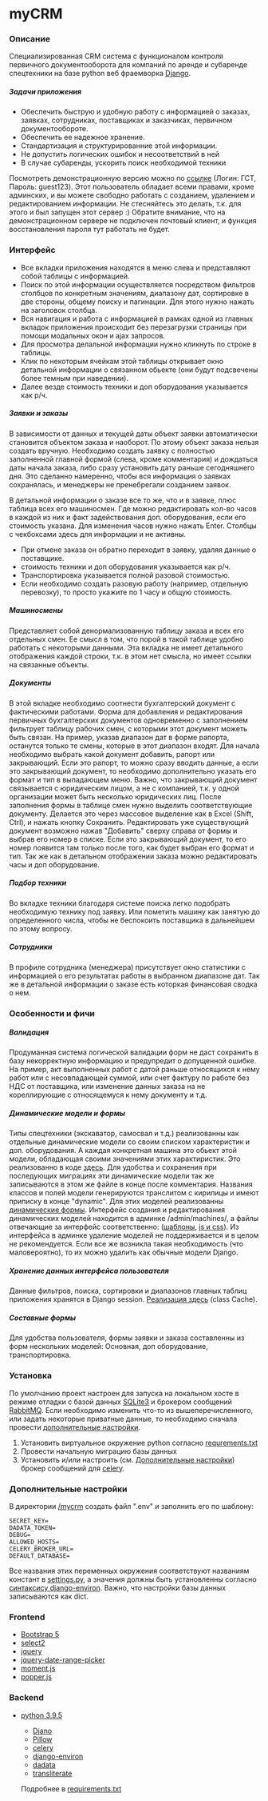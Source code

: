 # myCRM

### Описание
Специализированная CRM система с функционалом контроля первичного документооборота для компаний по аренде и субаренде спецтехники на базе python веб фраемворка [Django](https://www.djangoproject.com/).

##### Задачи приложения
- Обеспечить быструю и удобную работу с информацией о заказах, заявках, сотрудниках, поставщиках и заказчиках, первичном документообороте.
- Обеспечить ее надежное хранение.
- Стандартизация и структурированние этой информации.
- Не допустить логических ошибок и несоответствий в ней
- В случае субаренды, ускорить поиск необходимой техники

Посмотреть демонстрационную версию можно по [ссылке](ilovejquery.ru/) (Логин: ГСТ, Пароль: guest123). Этот пользователь обладает всеми правами, кроме админских, и вы можете свободно работать с созданием, удалением и редактированием информации. Не стесняйтесь это делать, т.к. для этого и был запущен этот сервер :) Обратите внимание, что на демонстрационном сервере не подключен почтовый клиент, и функция восстановления пароля тут работать не будет.

### Интерфейс

- Все вкладки приложения находятся в меню слева и представляют собой таблицы с информацией.
- Поиск по этой информации осуществляется посредством фильтров столбцов по конкретным значениям, диапазону дат, сортировке в две стороны, общему поиску и пагинации. Для этого нужно нажать на заголовок столбца.
- Вся навигация и работа с информацией в рамках одной из главных вкладок приложения происходит без перезагрузки страницы при помощи модальных окон и ajax запросов.
- Для просмотра делальной информации нужно кликнуть по строке в таблицы.
- Клик по некоторым ячейкам этой таблицы открывает окно детальной информации о связанном обьекте (они будут подсвечены более темным при наведении).
- Далее везде стоимость техники и доп оборудования указывается как р/ч.

##### Заявки и заказы

В зависимости от данных и текущей даты объект заявки автоматически становится объектом заказа и наоборот. По этому объект заказа нельзя создать вручную. Необходимо создать заявку с полностью заполненной главной формой (слева, кроме комментария) и дождаться даты начала заказа, либо сразу установить дату раньше сегодняшнего дня. Это сделанно намеренно, чтобы вся информация о заявках сохранялась, и менеджеры не пренебрегали созданием заявок.

В детальной информации о заказе все то же, что и в заявке, плюс таблица всех его машиносмен. Где можно редактировать кол-во часов в каждой из них и факт задействования доп. оборудования, если его стоимость указана. Для изменения часов нужно нажать Enter. Столбцы с чекбоксами здесь для информации и не активны.

- При отмене заказа он обратно переходит в заявку, удаляя данные о поставщике.
- стоимость техники и доп оборудования указывается как р/ч.
- Транспортировка указывается полной разовой стоимостью.
- Если необходимо создать разовую работу (например, отдельную перевозку), то просто укажите по 1 часу и общую стоимость.

##### Машиносмены

Представляет собой денормализованную таблицу заказа и всех его отдельных смен. Ее смысл в том, что порой в такой таблице удобно работать с некоторыми данными. Эта вкладка не имеет детального отображения каждой строки, т.к. в этом нет смысла, но имеет ссылки на связанные объекты.

##### Документы
В этой вкладке необходимо соотнести бухгалтерский документ с фактическими работами. Форма для добавления и редактирования первичных бухгалтерских документов одновременно с заполнением фильтрует таблицу рабочих смен, с которыми этот документ можеть быть связан. На пример, указав диапазон дат в форме рапорта, останутся только те смены, которые в этот диапазон входят. Для начала необходимо выбрать какой документ добавить, рапорт или закрывающий. Если это рапорт, то можно сразу вводить данные, а если это закрывающий документ, то необходимо дополнительно указать его формат и тип в выпадающем меню. Важно, что закрывающий документ связывается с юридическим лицом, а не с компанией, т.к. у одной организации может быть несколько юридических лиц. После заполнения формы в таблице смен нужно выделить соответствующие документу. Делается это через массовое выделение как в Excel (Shift, Ctrl), и нажать кнопку Сохранить. Редактировать уже существующий документ возможно нажав "Добавить" сверху справа от формы и выбрав его номер в списке. Если это закрывающий документ, то его номер появится там только после того, как будет выбран его формат и тип. Так же как в детальном отображении заказа можно редактировать часы и доп оборудование.

##### Подбор техники
Во вкладке техники благодаря системе поиска легко подобрать необходимую технику под заявку. Или пометить машину как занятую до определенного числа, чтобы не беспокоить поставщика в дальнейшем по этому вопросу.

##### Сотрудники
В профиле сотрудника (менеджера) присутствует окно статистики с информацией о его результатах работы в выбранном диапазоне дат. Так же в детальной информации о заказе есть которкая финансовая сводка о нем.

### Особенности и фичи

##### Валидация
Продуманная система логической валидации форм не даст сохранить в базу некорректную информацию и предупредит о допущенной ошибке. На пример, акт выполненных работ с датой раньше относящихся к нему работ или с несовпадающей суммой, или счет фактуру по работе без НДС от поставщика, или изменение данных заказа на не кореллирующие с относящемуся к нему документу и т.д.
##### Динамические модели и формы
Типы спецтехники (экскаватор, самосвал и т.д.) реализованны как отдельные динамические модели со своим списком характеристик и доп. оборудования. А каждая конкретная машина это обьект этой модели, обладающая своими значениями этих характиристик. Это реализованно в коде [здесь](machines/models.py). Для удобства и сохранения при последующих миграциях эти динамические модели так же записываются в этом же файле в конце после комментария. Названия классов и полей модели генерируются транслитом с кирилицы и имеют приписку в конце "dynamic". Для этих моделей реализованны [динамические формы](machines/forms.py). Интерфейс создания и редактирования динамических моделей находится в админке /admin/machines/, а файлы отвечающие за интерфейс соответственно: ([шаблоны](machines/templates/admin/), [js и css](machines/static/admin/)). Из интерфейса в админке удаление моделей не поддерживается и в целом не рекомендуется. Если все же возникла такая необходимость (что маловероятно), то их можно удалить как обычные модели Django.
##### Хранение данных интерфейса пользователя
Данные фильтров, поиска, сортировки и диапазонов главных таблиц приложения хранятся в Django session. [Реализация здесь](mainapp/utils.py) (class Cache).
##### Составные формы
Для удобства пользователя, формы заявки и заказа составленны из форм нескольких моделей: Основная, доп оборудование, транспортировка.

### Установка

По умолчанию проект настроен для запуска на локальном хосте в режиме отладки с базой данных [SQLite3](https://www.sqlite.org/index.html) и брокером сообщений [RabbitMQ](https://www.rabbitmq.com/). Если необходимо изменить что-то из вышеперечисленного, или задать некоторые приватные данные, то необходимо сначала провести [дополнительные настройки](#дополнительные-настройки).

1. Установить виртуальное окружение python согласно [requrements.txt](requrements.txt)
2. Провести начальную миграцию базы данных
3. Установить и/или настроить (см. [Дополнительные настройки](#дополнительные-настройки)) брокер сообщений для [celery](https://docs.celeryproject.org/en/stable/).

### Дополнительные настройки

В директории [/mycrm](mycrm/) создать файл ".env" и заполнить его по шаблону:

```
SECRET_KEY=
DADATA_TOKEN=
DEBUG=
ALLOWED_HOSTS=
CELERY_BROKER_URL=
DEFAULT_DATABASE=
```

Все названия этих переменных окружения соответствуют названиям констант в [settings.py](mycrm/settings.py), а значения должны быть установленны согласно [синтаксису django-environ](https://django-environ.readthedocs.io/en/latest/).
Важно, что настройки базы данных записываются как dict.

### Frontend

- [Bootstrap 5](https://getbootstrap.com/)
- [select2](https://select2.org/)
- [jquery](https://jquery.com/)
- [jquery-date-range-picker](https://github.com/longbill/jquery-date-range-picker)
- [moment.js](https://momentjs.com/)
- [popper.js](https://popper.js.org/)

### Backend

- [python 3.9.5](https://www.python.org/downloads/release/python-395/)
    - [Djano](https://www.djangoproject.com/)
    - [Pillow](https://pillow.readthedocs.io/en/stable/)
    - [celery](https://docs.celeryproject.org/en/stable/)
    - [django-environ](https://django-environ.readthedocs.io/en/latest/)
    - [dadata](https://dadata.ru/api/)
    - [transliterate](https://pypi.org/project/transliterate/)

    Подробнее в [requirements.txt](requirements.txt)
